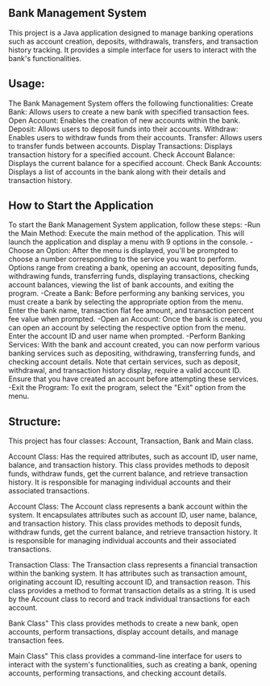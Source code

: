 
Bank Management System
---------------------------------------------------------------------------------------------------------------------------------------------------------------------------------

This project is a Java application designed to manage banking operations such as account creation, deposits, withdrawals, transfers, and transaction history tracking. It provides a simple interface for users to interact with the bank's functionalities.

Usage:
---------------------------------------------------------------------------------------------------------------------------------------------------------------------------------------
The Bank Management System offers the following functionalities:
Create Bank: Allows users to create a new bank with specified transaction fees.
Open Account: Enables the creation of new accounts within the bank.
Deposit: Allows users to deposit funds into their accounts.
Withdraw: Enables users to withdraw funds from their accounts.
Transfer: Allows users to transfer funds between accounts.
Display Transactions: Displays transaction history for a specified account.
Check Account Balance: Displays the current balance for a specified account.
Check Bank Accounts: Displays a list of accounts in the bank along with their details and transaction history.

How to Start the Application
---------------------------------------------------------------------------------------------------------------------------------------------------------------------------------------
To start the Bank Management System application, follow these steps:
-Run the Main Method:
   Execute the main method of the application. This will launch the application and display a menu with 9 options in the console.
-Choose an Option:
  After the menu is displayed, you'll be prompted to choose a number corresponding to the service you want to perform.
  Options range from creating a bank, opening an account, depositing funds, withdrawing funds, transferring funds, displaying transactions, checking account balances, viewing the list of 
  bank accounts, and exiting the program.
-Create a Bank:
  Before performing any banking services, you must create a bank by selecting the appropriate option from the menu.
  Enter the bank name, transaction flat fee amount, and transaction percent fee value when prompted.
-Open an Account:
  Once the bank is created, you can open an account by selecting the respective option from the menu.
  Enter the account ID and user name when prompted.
-Perform Banking Services:
  With the bank and account created, you can now perform various banking services such as depositing, withdrawing, transferring funds, and checking account details.
  Note that certain services, such as deposit, withdrawal, and transaction history display, require a valid account ID. Ensure that you have created an account before attempting these 
  services.
-Exit the Program:
To exit the program, select the "Exit" option from the menu.

Structure:
------------------------------------------------------------------------------------------------------------------------------------------------------------------------------------
This project has four classes: Account, Transaction, Bank and Main class.

Account Class:
Has the required attributes, such as account ID, user name, balance, and transaction history. This class provides methods to deposit funds, withdraw funds, get the current balance, and retrieve transaction history. It is responsible for managing individual accounts and their associated transactions.

Account Class:
The Account class represents a bank account within the system. It encapsulates attributes such as account ID, user name, balance, and transaction history. This class provides methods to deposit funds, withdraw funds, get the current balance, and retrieve transaction history. It is responsible for managing individual accounts and their associated transactions.

Transaction Class:
The Transaction class represents a financial transaction within the banking system. It has attributes such as transaction amount, originating account ID, resulting account ID, and transaction reason. This class provides a method to format transaction details as a string. It is used by the Account class to record and track individual transactions for each account.

Bank Class"
This class provides methods to create a new bank, open accounts, perform transactions, display account details, and manage transaction fees. 

Main Class"
This class provides a command-line interface for users to interact with the system's functionalities, such as creating a bank, opening accounts, performing transactions, and checking account details.





